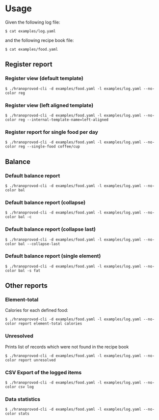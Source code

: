 # Usage

Given the following log file:

`$ cat examples/log.yaml`

and the following recipe book file:

`$ cat examples/food.yaml`

## Register report

### Register view (default template)

`$ ./hranoprovod-cli -d examples/food.yaml -l examples/log.yaml --no-color reg`

### Register view (left aligned template)

`$ ./hranoprovod-cli -d examples/food.yaml -l examples/log.yaml --no-color reg --internal-template-name=left-aligned`

### Register report for single food per day

`$ ./hranoprovod-cli -d examples/food.yaml -l examples/log.yaml --no-color reg --single-food coffee/cup`

## Balance

### Default balance report

`$ ./hranoprovod-cli -d examples/food.yaml -l examples/log.yaml --no-color bal`

### Default balance report (collapse)

`$ ./hranoprovod-cli -d examples/food.yaml -l examples/log.yaml --no-color bal -c`

### Default balance report (collapse last)

`$ ./hranoprovod-cli -d examples/food.yaml -l examples/log.yaml --no-color bal --collapse-last`

### Default balance report (single element)

`$ ./hranoprovod-cli -d examples/food.yaml -l examples/log.yaml --no-color bal -s fat`

## Other reports

### Element-total

Calories for each defined food:

`$ ./hranoprovod-cli -d examples/food.yaml -l examples/log.yaml --no-color report element-total calories`

### Unresolved

Prints list of records which were not found in the recipe book

`$ ./hranoprovod-cli -d examples/food.yaml -l examples/log.yaml --no-color report unresolved`

### CSV Export of the logged items

`$ ./hranoprovod-cli -d examples/food.yaml -l examples/log.yaml --no-color csv log`

### Data statistics

`$ ./hranoprovod-cli -d examples/food.yaml -l examples/log.yaml --no-color stats`
